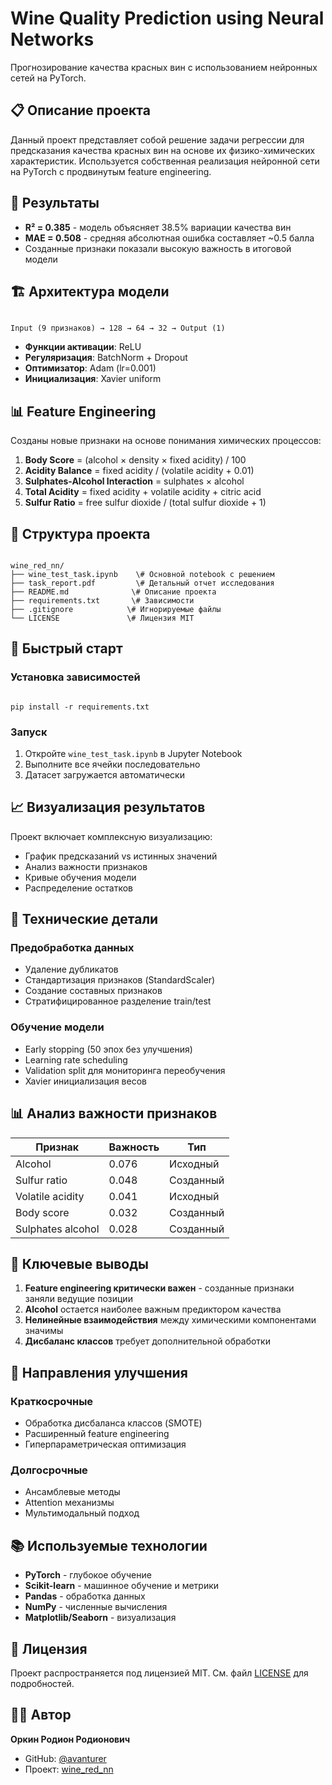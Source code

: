 # Wine Quality Prediction using Neural Networks

Прогнозирование качества красных вин с использованием нейронных сетей на PyTorch.

## 📋 Описание проекта

Данный проект представляет собой решение задачи регрессии для предсказания качества красных вин на основе их физико-химических характеристик. Используется собственная реализация нейронной сети на PyTorch с продвинутым feature engineering.

## 🎯 Результаты

- **R² = 0.385** - модель объясняет 38.5% вариации качества вин
- **MAE = 0.508** - средняя абсолютная ошибка составляет ~0.5 балла
- Созданные признаки показали высокую важность в итоговой модели

## 🏗️ Архитектура модели

```

Input (9 признаков) → 128 → 64 → 32 → Output (1)

```

- **Функции активации**: ReLU
- **Регуляризация**: BatchNorm + Dropout
- **Оптимизатор**: Adam (lr=0.001)
- **Инициализация**: Xavier uniform

## 📊 Feature Engineering

Созданы новые признаки на основе понимания химических процессов:

1. **Body Score** = (alcohol × density × fixed acidity) / 100
2. **Acidity Balance** = fixed acidity / (volatile acidity + 0.01)
3. **Sulphates-Alcohol Interaction** = sulphates × alcohol
4. **Total Acidity** = fixed acidity + volatile acidity + citric acid
5. **Sulfur Ratio** = free sulfur dioxide / (total sulfur dioxide + 1)

## 📁 Структура проекта

```

wine_red_nn/
├── wine_test_task.ipynb    \# Основной notebook с решением
├── task_report.pdf         \# Детальный отчет исследования
├── README.md              \# Описание проекта
├── requirements.txt       \# Зависимости
├── .gitignore            \# Игнорируемые файлы
└── LICENSE               \# Лицензия MIT

```

## 🚀 Быстрый старт

### Установка зависимостей

```

pip install -r requirements.txt

```

### Запуск

1. Откройте `wine_test_task.ipynb` в Jupyter Notebook
2. Выполните все ячейки последовательно
3. Датасет загружается автоматически

## 📈 Визуализация результатов

Проект включает комплексную визуализацию:
- График предсказаний vs истинных значений
- Анализ важности признаков
- Кривые обучения модели
- Распределение остатков

## 🔧 Технические детали

### Предобработка данных
- Удаление дубликатов
- Стандартизация признаков (StandardScaler)
- Создание составных признаков
- Стратифицированное разделение train/test

### Обучение модели
- Early stopping (50 эпох без улучшения)
- Learning rate scheduling
- Validation split для мониторинга переобучения
- Xavier инициализация весов

## 📊 Анализ важности признаков

| Признак | Важность | Тип |
|---------|----------|-----|
| Alcohol | 0.076 | Исходный |
| Sulfur ratio | 0.048 | Созданный |
| Volatile acidity | 0.041 | Исходный |
| Body score | 0.032 | Созданный |
| Sulphates alcohol | 0.028 | Созданный |

## 🎯 Ключевые выводы

1. **Feature engineering критически важен** - созданные признаки заняли ведущие позиции
2. **Alcohol** остается наиболее важным предиктором качества
3. **Нелинейные взаимодействия** между химическими компонентами значимы
4. **Дисбаланс классов** требует дополнительной обработки

## 🔮 Направления улучшения

### Краткосрочные
- Обработка дисбаланса классов (SMOTE)
- Расширенный feature engineering
- Гиперпараметрическая оптимизация

### Долгосрочные
- Ансамблевые методы
- Attention механизмы
- Мультимодальный подход

## 📚 Используемые технологии

- **PyTorch** - глубокое обучение
- **Scikit-learn** - машинное обучение и метрики
- **Pandas** - обработка данных
- **NumPy** - численные вычисления
- **Matplotlib/Seaborn** - визуализация

## 📄 Лицензия

Проект распространяется под лицензией MIT. См. файл [LICENSE](LICENSE) для подробностей.

## 👨‍💻 Автор

**Оркин Родион Родионович**

- GitHub: [@avanturer](https://github.com/avanturer)
- Проект: [wine_red_nn](https://github.com/avanturer/wine_red_nn)
